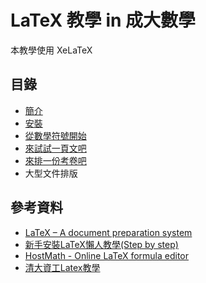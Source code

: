 # LaTeX 教學 in 成大數學
本教學使用 XeLaTeX

## 目錄
* [簡介](https://github.com/andylee830914/Learning_LaTeX/blob/master/latex_00_intro.pdf)
* [安裝](https://github.com/andylee830914/Learning_LaTeX/blob/master/latex_01_install.pdf)
* [從數學符號開始](https://github.com/andylee830914/Learning_LaTeX/blob/master/latex_02_math_syntax.pdf)
* [來試試一頁文吧](https://github.com/andylee830914/Learning_LaTeX/blob/master/latex_03_article.pdf)
* [來排一份考卷吧](https://github.com/andylee830914/Learning_LaTeX/blob/master/latex_04_exam.pdf)
* 大型文件排版

## 參考資料
* [LaTeX – A document preparation system](https://latex-project.org)
* [新手安裝LaTeX懶人教學(Step by step)]( http://leavedcorn.pixnet.net/blog/post/24773932-新手安裝latex懶人教學(step-by-step))
* [HostMath - Online LaTeX formula editor](http://www.hostmath.com)
* [清大資工Latex教學](http://www.cs.nthu.edu.tw/~cherung/teaching/2009cs5321/link/latex.pdf)
